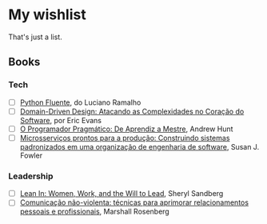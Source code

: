 # My wishlist

That's just a list.

## Books

### Tech
- [ ] [Python Fluente](https://www.amazon.com.br/Python-Fluente-Programação-Concisa-Eficaz/dp/857522462X/ref=sr_1_2?__mk_pt_BR=ÅMÅŽÕÑ&keywords=python&qid=1583412102&s=books&sr=1-2), do Luciano Ramalho
- [ ] [Domain-Driven Design: Atacando as Complexidades no Coração do Software](https://www.amazon.com.br/Domain-Driven-Design-Eric-Evans/dp/8550800651/ref=sr_1_1?__mk_pt_BR=%C3%85M%C3%85%C5%BD%C3%95%C3%91&keywords=ddd&qid=1583413049&s=books&sr=1-1), por Eric Evans
- [ ] [O Programador Pragmático: De Aprendiz a Mestre](https://www.amazon.com.br/Programador-Pragm%C3%A1tico-Aprendiz-Mestre-ebook/dp/B019HM0H90/ref=sr_1_1?__mk_pt_BR=%C3%85M%C3%85%C5%BD%C3%95%C3%91&keywords=o+programador+pragm%C3%A1tico&qid=1583413305&s=books&sr=1-1), Andrew Hunt
- [ ] [Microsserviços prontos para a produção: Construindo sistemas padronizados em uma organização de engenharia de software](https://www.amazon.com.br/Microsservi%C3%A7os-prontos-para-produ%C3%A7%C3%A3o-padronizados-ebook/dp/B07QMWDMC2/ref=pd_sim_351_1/138-6358106-6689608?_encoding=UTF8&pd_rd_i=B07QMWDMC2&pd_rd_r=5592e212-2169-4e1d-8e14-36e051971b2b&pd_rd_w=AzluD&pd_rd_wg=VJMCY&pf_rd_p=bff74a53-94d0-4a1f-83b7-878fbc1d98e3&pf_rd_r=3647MQ8VAXYABJ2QNG04&psc=1&refRID=3647MQ8VAXYABJ2QNG04), Susan J. Fowler

### Leadership
- [ ] [Lean In: Women, Work, and the Will to Lead](https://www.amazon.com.br/Lean-Women-Work-Will-English-ebook/dp/B009LMTDL0/ref=asc_df_B009LMTDL0/?tag=googleshopp00-20&linkCode=df0&hvadid=379708092693&hvpos=&hvnetw=g&hvrand=466245919708040102&hvpone=&hvptwo=&hvqmt=&hvdev=c&hvdvcmdl=&hvlocint=&hvlocphy=1001655&hvtargid=pla-811686956319&psc=1), Sheryl Sandberg
- [ ] [Comunicação não-violenta: técnicas para aprimorar relacionamentos pessoais e profissionais](https://www.amazon.com.br/Comunica%C3%A7%C3%A3o-N%C3%A3o-Violenta-Marshall-B-Rosenberg/dp/8571838267), Marshall Rosenberg 
